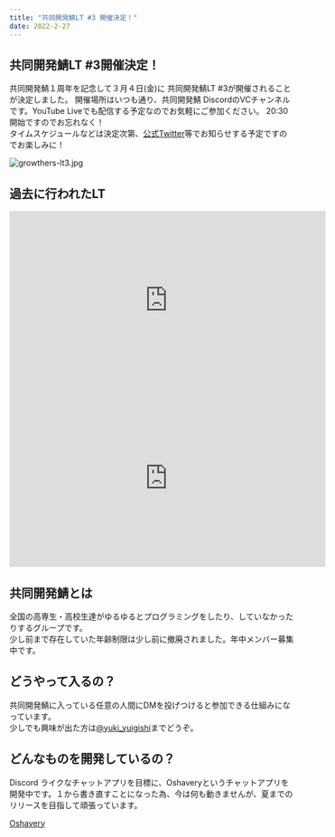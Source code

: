 ```yaml
---
title: "共同開発鯖LT #3 開催決定！"
date: 2022-2-27
---
```


## 共同開発鯖LT #3開催決定！
共同開発鯖１周年を記念して３月４日(金)に 共同開発鯖LT #3が開催されることが決定しました。
開催場所はいつも通り、共同開発鯖 DiscordのVCチャンネルです。YouTube Liveでも配信する予定なのでお気軽にご参加ください。 20:30 開始ですのでお忘れなく！  
タイムスケジュールなどは決定次第、[公式Twitter](https://twitter.com/UdcGrowthers?isogp=false)等でお知らせする予定ですのでお楽しみに！

![growthers-lt3.jpg](https://imgur.com/5wcLyCS.jpg)

## 過去に行われたLT
<iframe width="560" height="315" src="https://www.youtube-nocookie.com/embed/OQggPcMWcXc?isogp=false" title="YouTube video player" frameborder="0" allow="accelerometer; autoplay; clipboard-write; encrypted-media; gyroscope; picture-in-picture" allowfullscreen></iframe>  

<iframe width="560" height="315" src="https://www.youtube.com/embed/WYBMuuybdko?isogp=false" title="YouTube video player" frameborder="0" allow="accelerometer; autoplay; clipboard-write; encrypted-media; gyroscope; picture-in-picture" allowfullscreen></iframe>  

## 共同開発鯖とは
全国の高専生・高校生達がゆるゆるとプログラミングをしたり、していなかったりするグループです。  
少し前まで存在していた年齢制限は少し前に撤廃されました。年中メンバー募集中です。  

## どうやって入るの？
共同開発鯖に入っている任意の人間にDMを投げつけると参加できる仕組みになっています。  
少しでも興味が出た方は[@yuki_yuigishi](https://twitter.com/yuki_yuigishi?isogp=false)までどうぞ。  

## どんなものを開発しているの？
Discord ライクなチャットアプリを目標に、Oshaveryというチャットアプリを開発中です。１から書き直すことになった為、今は何も動きませんが、夏までのリリースを目指して頑張っています。  

[Oshavery](https://github.com/growthers/Oshavery)
